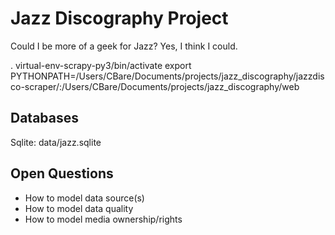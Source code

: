 Jazz Discography Project
========================

Could I be more of a geek for Jazz? Yes, I think I could.




. virtual-env-scrapy-py3/bin/activate
export PYTHONPATH=/Users/CBare/Documents/projects/jazz_discography/jazzdisco-scraper/:/Users/CBare/Documents/projects/jazz_discography/web

## Databases

Sqlite: data/jazz.sqlite



## Open Questions
* How to model data source(s)
* How to model data quality
* How to model media ownership/rights
